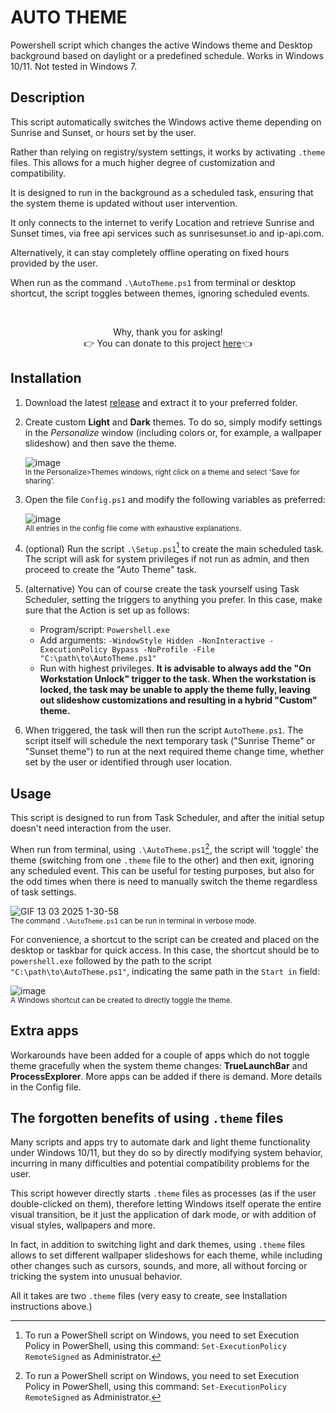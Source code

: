 # AUTO THEME
Powershell script which changes the active Windows theme and Desktop background based on daylight or a predefined schedule. Works in Windows 10/11.  Not tested in Windows 7.

## Description
This script automatically switches the Windows active theme depending on Sunrise and Sunset, or hours set by the user.

Rather than relying on registry/system settings, it works by activating `.theme` files. This allows for a much higher degree of customization and compatibility.

It is designed to run in the background as a scheduled task, ensuring that the system theme is updated without user intervention.

It only connects to the internet to verify Location and retrieve Sunrise and Sunset times, via free api services such as sunrisesunset.io and ip-api.com. 

Alternatively, it can stay completely offline operating on fixed hours provided by the user.

When run as the command `.\AutoTheme.ps1` from terminal or desktop shortcut, the script toggles between themes, ignoring scheduled events.

&nbsp;

<p align=center>Why, thank you for asking!<br />👉 You can donate to this project <a href="https://www.buymeacoffee.com/unalignedcoder" target="_blank" title="buymeacoffee.com">here</a>👈</p>

## Installation
1) Download the latest [release](https://github.com/unalignedcoder/auto-theme/releases) and extract it to your preferred folder.
2) Create custom **Light** and **Dark** themes. To do so, simply modify settings in the _Personalize_ window (including colors or, for example, a wallpaper slideshow) and then save the theme.

	![image](https://github.com/user-attachments/assets/0999c082-16ec-456c-ba58-88783bc1abb3 "In the Personalize>Themes windows, right click on a theme and select 'Save for sharing'.")
	<br /><sup>In the Personalize>Themes windows, right click on a theme and select 'Save for sharing'.</sup>
3) Open the file `Config.ps1` and modify the following variables as preferred:

 	![image](https://github.com/user-attachments/assets/166b21d9-7a56-4686-9376-641abc58727b "All entries in the config file contain exhaustive explanations.")
	<br /><sup>All entries in the config file come with exhaustive explanations.</sup>

5) (optional) Run the script `.\Setup.ps1`[^1] to create the main scheduled task. The script will ask for system privileges if not run as admin, and then proceed to create the "Auto Theme" task. 

6) (alternative) You can of course create the task yourself using Task Scheduler, setting the triggers to anything you prefer. In this case, make sure that the Action is set up as follows:
	- Program/script: `Powershell.exe`
	- Add arguments: `-WindowStyle Hidden -NonInteractive -ExecutionPolicy Bypass -NoProfile -File "C:\path\to\AutoTheme.ps1"`
	- Run with highest privileges.
<b>It is advisable to always add the "On Workstation Unlock" trigger to the task. When the workstation is locked, the task may be unable to apply the theme fully, leaving out slideshow customizations and resulting in a hybrid "Custom" theme.</b>

7) When triggered, the task will then run the script `AutoTheme.ps1`. The script itself will schedule the next temporary task ("Sunrise Theme" or "Sunset theme") to run at the next required theme change time, whether set by the user or identified through user location.

## Usage
This script is designed to run from Task Scheduler, and after the initial setup doesn't need interaction from the user. 

When run from terminal, using `.\AutoTheme.ps1`[^1], the script will 'toggle' the theme (switching from one `.theme` file to the other) and then exit, ignoring any scheduled event. This can be useful for testing purposes, but also for the odd times when there is need to manually switch the theme regardless of task settings. 

![GIF 13 03 2025 1-30-58](https://github.com/user-attachments/assets/5ea7e34d-4e55-4cd4-a629-73f92ef2436c "The command can be run in terminal in verbose mode.")
<br /><sup>The command `.\AutoTheme.ps1` can be run in terminal in verbose mode.</sup>

For convenience, a shortcut to the script can be created and placed on the desktop or taskbar for quick access. In this case, the shortcut should be to `powershell.exe` followed by the path to the script `"C:\path\to\AutoTheme.ps1"`, indicating the same path in the `Start in` field:

![image](https://github.com/user-attachments/assets/f8e2d534-7696-464d-9d83-e18a39ea9942 "A Windows shortcut can be created to directly toggle the theme.")
<br /><sup>A Windows shortcut can be created to directly toggle the theme.</sup>

## Extra apps
Workarounds have been added for a couple of apps which do not toggle theme gracefully when the system theme changes: **TrueLaunchBar** and **ProcessExplorer**. More apps can be added if there is demand. More details in the Config file.

## The forgotten benefits of using `.theme` files
Many scripts and apps try to automate dark and light theme functionality under Windows 10/11, but they do so by directly modifying system behavior, incurring in many difficulties and potential compatibility problems for the user.

This script however directly starts `.theme` files as processes (as if the user double-clicked on them), therefore letting Windows itself operate the entire visual transition, be it just the application of dark mode, or with addition of visual styles, wallpapers and more.

In fact, in addition to switching light and dark themes, using `.theme` files allows to set different wallpaper slideshows for each theme, while including other changes such as cursors, sounds, and more, all without forcing or tricking the system into unusual behavior.

All it takes are two `.theme` files (very easy to create, see Installation instructions above.)

[^1]:  To run a PowerShell script on Windows, you need to set Execution Policy in PowerShell, using this command: `Set-ExecutionPolicy RemoteSigned` as Administrator.


